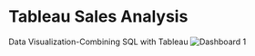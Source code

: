 # Tableau Sales Analysis
Data Visualization-Combining SQL with Tableau
![Dashboard 1](https://github.com/AbirammiSenthilKomagan/Tableau/assets/129503775/dcbe3490-4a1a-4539-8549-d74e32773b14)
